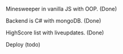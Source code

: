 
Minesweeper in vanilla JS with OOP. (Done)

Backend is C# with mongoDB. (Done)

HighScore list with liveupdates. (Done)

Deploy (todo)

